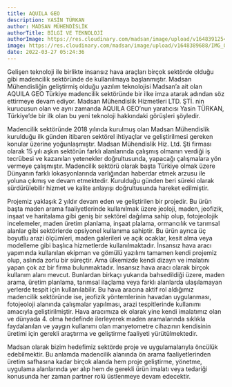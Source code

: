 ```yaml
---
title: AQUILA GEO
description: YASİN TÜRKAN
author: MADSAN MÜHENDİSLİK
authorTitle: BİLGİ VE TEKNOLOJİ
authorImage: https://res.cloudinary.com/madsan/image/upload/v1648391254/IMG_0263_sg9rm8.jpg
image: https://res.cloudinary.com/madsan/image/upload/v1648389688/IMG_0257_ilfudb.jpg
date: 2022-03-27 05:24:36
---
```

Gelişen teknoloji ile birlikte insansız hava araçları birçok sektörde olduğu gibi madencilik sektöründe de kullanılmaya başlanmıştır. Madsan Mühendisliğin geliştirmiş olduğu yazılım teknolojisi Madsan’a ait olan AQUILA GEO Türkiye madencilik sektöründe bir ilke imza atarak adından söz ettirmeye devam ediyor. Madsan Mühendislik Hizmetleri LTD. ŞTİ. nin kurucusun olan ve aynı zamanda AQUILA GEO’nun yaratıcısı Yasin TÜRKAN, Türkiye’de bir ilk olan bu yeni teknoloji hakkındaki görüşleri şöyledir.



Madencilik sektöründe 2018 yılında kurulmuş olan Madsan Mühendislik kurulduğu ilk günden itibaren sektörel ihtiyaçlar ve geliştirilmesi gereken konular üzerine yoğunlaşmıştır. Madsan Mühendislik Hiz. Ltd. Şti firması olarak 15 yılı aşkın sektörün farklı alanlarında çalışmış olmanın verdiği iş tecrübesi ve kazanılan yetenekler doğrultusunda, yapacağı çalışmalara yön vermeye çalışmıştır. Madencilik sektörü olarak başta Türkiye olmak üzere Dünyanın farklı lokasyonlarında varlığından haberdar etmek arzusu ile yoluna çıkmış ve devam etmektedir. Kurulduğu günden beri süreki olarak sürdürülebilir hizmet ve kalite anlayışı doğrultusunda hareket edilmiştir.



Projemiz yaklaşık 2 yıldır devam eden ve geliştirilen bir projedir. Bu ürün başta maden arama faaliyetlerinde kullanılmak üzere jeoloji, maden, jeofizik, inşaat ve haritalama gibi geniş bir sektörel dağılıma sahip olup,  fotojeolojik incelemeler, maden üretim planlama, inşaat plalama, ormancılık ve tarımsal alanlar gibi sektörlerde opsiyonel kullanıma sahiptir. Bu ürün ayrıca üç boyutlu arazi ölçümleri, maden galerileri ve açık ocaklar, kesit alma veya modelleme gibi başlıca hizmetlerde kullanılmaktadır. İnsansız hava aracı yapımında kullanılan ekipman ve gömülü yazılımı tamamen kendi projemiz olup, aslında zorlu bir süreçtir. Ama ülkemizde kendi dizayn ve imalatını yapan çok az bir firma bulunmaktadır. İnsansız hava aracı olarak birçok kullanım alanı mevcut. Bunlardan birkaçı yukarıda bahsedildiği üzere, maden arama, üretim planlama, tarımsal ilaçlama veya farklı alanlarda ulaşılamayan yerlerde tespit için kullanılabilir. Bu hava aracına aktif rol aldığımız madencilik sektöründe ise, jeofizik yöntemlerinin havadan uygulanması, fotojeoloji alanında çalışmalar yapılması, arazi tespitlerinde kullanımı amacıyla geliştirilmiştir. Hava aracımıza ek olarak yine kendi imalatımız olan ve dünyada 4. olma hedefinde ilerleyerek maden aramalarında sıklıkla faydalanılan ve yaygın kullanımı olan manyetometre cihazının kendisinin üretimi için gerekli araştırma ve geliştirme faaliyeti yürütülmektedir.



Madsan olarak bizim hedefimiz sektörde proje ve uygulamalarıyla öncülük edebilmektir. Bu anlamda madencilik alanında ön arama faaliyetlerinden üretim safhasına kadar birçok alanda hem proje geliştirme, yönetme, uygulama alanlarında yer alıp hem de gerekli ürün imalatı veya tedariği konusunda her zaman partner rolü üstlenmeye devam edecektir.
